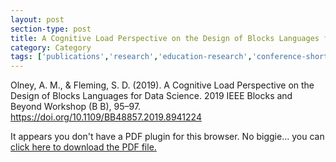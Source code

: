 ```yaml
---
layout: post
section-type: post
title: A Cognitive Load Perspective on the Design of Blocks Languages for Data Science.
category: Category
tags: ['publications','research','education-research','conference-short','datawhys','data-science','programming','ldi','blocks']
---
```


Olney, A. M., & Fleming, S. D. (2019). A Cognitive Load Perspective on the Design of Blocks Languages for Data Science. 2019 IEEE Blocks and Beyond Workshop (B B), 95–97. https://doi.org/10.1109/BB48857.2019.8941224

<object data="https://blogs.memphis.edu/aolney/files/2020/01/OlneyFleming2019-FINAL.pdf" type="application/pdf" width="100%" height="600px">
 
  <p>It appears you don't have a PDF plugin for this browser.
  No biggie... you can <a href="https://blogs.memphis.edu/aolney/files/2020/01/OlneyFleming2019-FINAL.pdf">click here to
  download the PDF file.</a></p>
  
</object>
